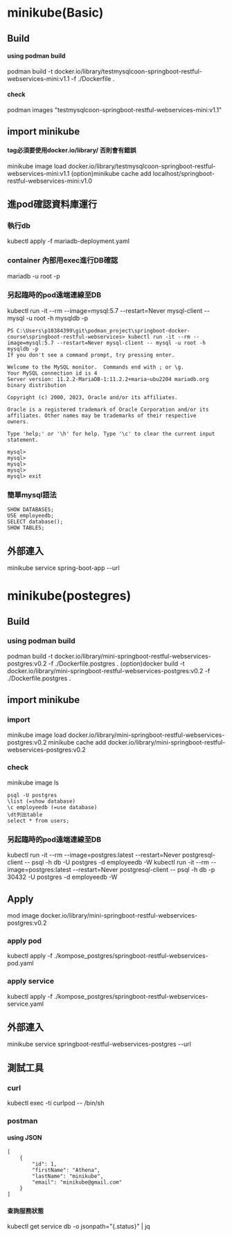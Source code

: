 # minikube(Basic)
## Build
#### using podman build
podman build -t docker.io/library/testmysqlcoon-springboot-restful-webservices-mini:v1.1 -f ./Dockerfile .
#### check
podman images "testmysqlcoon-springboot-restful-webservices-mini:v1.1"

## import minikube
#### tag必須要使用docker.io/library/ 否則會有錯誤
minikube image load docker.io/library/testmysqlcoon-springboot-restful-webservices-mini:v1.1
(option)minikube cache add localhost/springboot-restful-webservices-mini:v1.0


## 進pod確認資料庫運行
### 執行db
kubectl apply -f mariadb-deployment.yaml
### container 內部用exec進行DB確認
mariadb -u root -p 

### 另起臨時的pod遠端連線至DB
kubectl run -it --rm --image=mysql:5.7 --restart=Never mysql-client -- mysql -u root -h mysqldb -p

```
PS C:\Users\p10384399\git\podman_project\springboot-docker-course\springboot-restful-webservices> kubectl run -it --rm --image=mysql:5.7 --restart=Never mysql-client -- mysql -u root -h mysqldb -p
If you don't see a command prompt, try pressing enter.

Welcome to the MySQL monitor.  Commands end with ; or \g.
Your MySQL connection id is 4
Server version: 11.2.2-MariaDB-1:11.2.2+maria~ubu2204 mariadb.org binary distribution

Copyright (c) 2000, 2023, Oracle and/or its affiliates.

Oracle is a registered trademark of Oracle Corporation and/or its
affiliates. Other names may be trademarks of their respective
owners.

Type 'help;' or '\h' for help. Type '\c' to clear the current input statement.

mysql>
mysql>
mysql>
mysql>
mysql> exit
```


### 簡單mysql語法
```
SHOW DATABASES;
USE employeedb;
SELECT database();
SHOW TABLES;
```
## 外部連入
minikube service spring-boot-app --url


# minikube(postegres)
## Build
### using podman build
podman build -t docker.io/library/mini-springboot-restful-webservices-postgres:v0.2 -f ./Dockerfile.postgres .
(option)docker build -t docker.io/library/mini-springboot-restful-webservices-postgres:v0.2 -f ./Dockerfile.postgres .

## import minikube
### import
minikube image load docker.io/library/mini-springboot-restful-webservices-postgres:v0.2
minikube cache add docker.io/library/mini-springboot-restful-webservices-postgres:v0.2

### check
minikube image ls


```
psql -U postgres
\list (=show database)
\c employeedb (=use database)
\dt列出table
select * from users;
```

### 另起臨時的pod遠端連線至DB
kubectl run -it --rm --image=postgres:latest --restart=Never postgresql-client -- psql -h db -U postgres -d employeedb -W
kubectl run -it --rm --image=postgres:latest --restart=Never postgresql-client -- psql -h db -p 30432 -U postgres -d employeedb -W

## Apply
mod image docker.io/library/mini-springboot-restful-webservices-postgres:v0.2

### apply pod
kubectl apply -f ./kompose_postgres/springboot-restful-webservices-pod.yaml
### apply service 
kubectl apply -f ./kompose_postgres/springboot-restful-webservices-service.yaml
## 外部連入
minikube service springboot-restful-webservices-postgres --url


## 測試工具
### curl
kubectl exec -ti curlpod -- /bin/sh

### postman
#### using JSON
```
[
    {
        "id": 1,
        "firstName": "Athena",
        "lastName": "minikube",
        "email": "minikube@gmail.com"
    }
]
```

#### 查詢服務狀態
kubectl get service  db -o jsonpath="{.status}" | jq